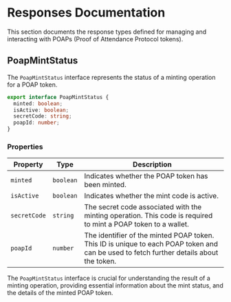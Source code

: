 # Responses Documentation

This section documents the response types defined for managing and interacting with POAPs (Proof of Attendance Protocol tokens).

## PoapMintStatus

The `PoapMintStatus` interface represents the status of a minting operation for a POAP token.

```typescript
export interface PoapMintStatus {
  minted: boolean;
  isActive: boolean;
  secretCode: string;
  poapId: number;
}
```

### Properties

| Property    | Type      | Description                                                                                      |
|-------------|-----------|--------------------------------------------------------------------------------------------------|
| `minted`    | `boolean` | Indicates whether the POAP token has been minted.                                                |
| `isActive`  | `boolean` | Indicates whether the mint code is active.                                                       |
| `secretCode`| `string`  | The secret code associated with the minting operation. This code is required to mint a POAP token to a wallet. |
| `poapId`    | `number`  | The identifier of the minted POAP token. This ID is unique to each POAP token and can be used to fetch further details about the token. |

The `PoapMintStatus` interface is crucial for understanding the result of a minting operation, providing essential information about the mint status, and the details of the minted POAP token.
